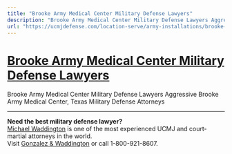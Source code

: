 ```yaml
---
title: "Brooke Army Medical Center Military Defense Lawyers"
description: "Brooke Army Medical Center Military Defense Lawyers Aggressive Brooke Army Medical Center, Texas Military Defense Attorneys"
url: "https://ucmjdefense.com/location-serve/army-installations/brooke-army-medical-center-military-defense-lawyers.html"
---
```


# [Brooke Army Medical Center Military Defense Lawyers](https://ucmjdefense.com/location-serve/army-installations/brooke-army-medical-center-military-defense-lawyers.html)

Brooke Army Medical Center Military Defense Lawyers Aggressive Brooke Army Medical Center, Texas Military Defense Attorneys

---

**Need the best military defense lawyer?**  
[Michael Waddington](https://ucmjdefense.com/attorneys/michael-stewart-waddington-partner.html) is one of the most experienced UCMJ and court-martial attorneys in the world.  
Visit [Gonzalez & Waddington](https://ucmjdefense.com) or call 1-800-921-8607.

